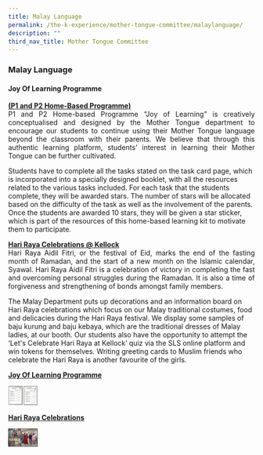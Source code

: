 ```yaml
---
title: Malay Language
permalink: /the-k-experience/mother-tongue-committee/malaylanguage/
description: ""
third_nav_title: Mother Tongue Committee
---
```

<h3>Malay Language</h3>
<h4>Joy Of Learning Programme</h4>
<p align="justify"><strong><u>(P1 and P2 Home-Based Programme)</u></strong><br>
P1 and P2 Home-based Programme “Joy of Learning” is creatively conceptualised and designed by the Mother Tongue department to encourage our students to continue using their Mother Tongue language beyond the classroom with their parents. We believe that through this authentic learning platform, students’ interest in learning their Mother Tongue can be further cultivated.<br>


Students have to complete all the tasks stated on the task card page, which is incorporated into a specially designed booklet, with all the resources related to the various tasks included. For each task that the students complete, they will be awarded stars. The number of stars will be allocated based on the difficulty of the task as well as the involvement of the parents. Once the students are awarded 10 stars, they will be given a star sticker, which is part of the resources of this home-based learning kit to motivate them to participate. </p>


<p align="justify"><strong><u>Hari Raya Celebrations @ Kellock</u></strong><br>
Hari Raya Aidil Fitri, or the festival of Eid, marks the end of the fasting month of Ramadan, and the start of a new month on the Islamic calendar, Syawal. Hari Raya Aidil Fitri is a celebration of victory in completing the fast and overcoming personal struggles during the Ramadan. It is also a time of forgiveness and strengthening of bonds amongst family members.<br>


The Malay Department puts up decorations and an information board on Hari Raya celebrations which focus on our Malay traditional costumes, food and delicacies during the Hari Raya festival. We display some samples of baju kurung and baju kebaya, which are the traditional dresses of Malay ladies, at our booth. Our students also have the opportunity to attempt the ‘Let's Celebrate Hari Raya at Kellock’ quiz via the SLS online platform and win tokens for themselves. Writing greeting cards to Muslim friends who celebrate the Hari Raya is another favourite of the girls.</p>

<p><strong><u>Joy Of Learning Programme</u></strong></p>

<img src="/images/2023/MotherTongue/cpm.jpg" width="60">

<p><strong><u>Hari Raya Celebrations</u></strong></p>

<img src="/images/2023/MotherTongue/ML_4.png" width="60">